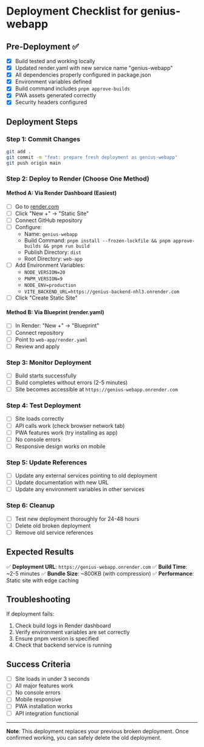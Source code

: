 # Deployment Checklist for genius-webapp

## Pre-Deployment ✅

- [x] Build tested and working locally
- [x] Updated render.yaml with new service name "genius-webapp"
- [x] All dependencies properly configured in package.json
- [x] Environment variables defined
- [x] Build command includes `pnpm approve-builds`
- [x] PWA assets generated correctly
- [x] Security headers configured

## Deployment Steps

### Step 1: Commit Changes
```bash
git add .
git commit -m "feat: prepare fresh deployment as genius-webapp"
git push origin main
```

### Step 2: Deploy to Render (Choose One Method)

#### Method A: Via Render Dashboard (Easiest)
- [ ] Go to [render.com](https://render.com)
- [ ] Click "New +" → "Static Site"
- [ ] Connect GitHub repository
- [ ] Configure:
  - Name: `genius-webapp`
  - Build Command: `pnpm install --frozen-lockfile && pnpm approve-builds && pnpm run build`
  - Publish Directory: `dist`
  - Root Directory: `web-app`
- [ ] Add Environment Variables:
  - `NODE_VERSION=20`
  - `PNPM_VERSION=9`
  - `NODE_ENV=production`
  - `VITE_BACKEND_URL=https://genius-backend-nhl3.onrender.com`
- [ ] Click "Create Static Site"

#### Method B: Via Blueprint (render.yaml)
- [ ] In Render: "New +" → "Blueprint"
- [ ] Connect repository
- [ ] Point to `web-app/render.yaml`
- [ ] Review and apply

### Step 3: Monitor Deployment
- [ ] Build starts successfully
- [ ] Build completes without errors (2-5 minutes)
- [ ] Site becomes accessible at `https://genius-webapp.onrender.com`

### Step 4: Test Deployment
- [ ] Site loads correctly
- [ ] API calls work (check browser network tab)
- [ ] PWA features work (try installing as app)
- [ ] No console errors
- [ ] Responsive design works on mobile

### Step 5: Update References
- [ ] Update any external services pointing to old deployment
- [ ] Update documentation with new URL
- [ ] Update any environment variables in other services

### Step 6: Cleanup
- [ ] Test new deployment thoroughly for 24-48 hours
- [ ] Delete old broken deployment
- [ ] Remove old service references

## Expected Results

✅ **Deployment URL**: `https://genius-webapp.onrender.com`
✅ **Build Time**: ~2-5 minutes
✅ **Bundle Size**: ~800KB (with compression)
✅ **Performance**: Static site with edge caching

## Troubleshooting

If deployment fails:
1. Check build logs in Render dashboard
2. Verify environment variables are set correctly
3. Ensure pnpm version is specified
4. Check that backend service is running

## Success Criteria

- [ ] Site loads in under 3 seconds
- [ ] All major features work
- [ ] No console errors
- [ ] Mobile responsive
- [ ] PWA installation works
- [ ] API integration functional

---

**Note**: This deployment replaces your previous broken deployment. Once confirmed working, you can safely delete the old deployment. 